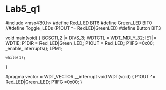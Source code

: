 # Lab5_q1
#include <msp430.h> 
#define Red_LED BIT6
#define Green_LED BIT0
//#define Toggle_LEDs (P1OUT ^= RedLED|GreenLED)
#define Button BIT3



void main(void)
{
    BCSCTL2 |= DIVS_3;
    WDTCTL = WDT_MDLY_32;
    IE1 |= WDTIE;
    P1DIR = Red_LED|Green_LED;
    P1OUT = Red_LED;
    P1IFG =0x00;
    _enable_interrupts();
    LPM1;

    while(1);
}


#pragma vector = WDT_VECTOR
__interrupt void WDT(void)
    {
    P1OUT ^= Red_LED|Green_LED;
    P1IFG =0x00;
        }
